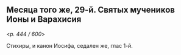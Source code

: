 
## Месяца того же, 29-й. Святых мучеников Ионы и Варахисия 

<*p. 444 / 600*>

Стихиры, и канон Иосифа, седален же, глас 1-й. 

